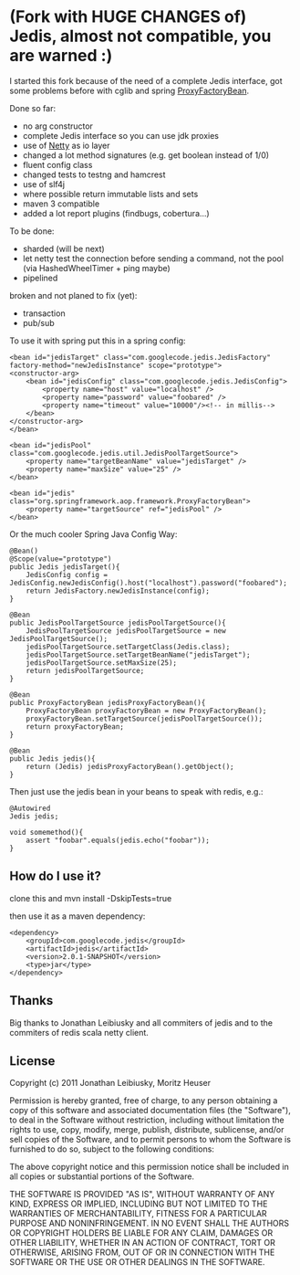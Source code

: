 # (Fork with HUGE CHANGES of) Jedis, almost not compatible, you are warned :)

I started this fork because of the need of a complete Jedis interface, got some problems before with cglib and spring [ProxyFactoryBean](http://static.springsource.org/spring/docs/3.0.x/reference/aop-api.html#aop-pfb "AOP Proxies").


Done so far:

 - no arg constructor
 - complete Jedis interface so you can use jdk proxies
 - use of [Netty](http://www.jboss.org/netty "Netty") as io layer
 - changed a lot method signatures (e.g. get boolean instead of 1/0)
 - fluent config class
 - changed tests to testng and hamcrest
 - use of slf4j
 - where possible return immutable lists and sets
 - maven 3 compatible
 - added a lot report plugins (findbugs, cobertura...)

To be done:

 - sharded (will be next)
 - let netty test the connection before sending a command, not the pool (via HashedWheelTimer + ping maybe)
 - pipelined

broken and not planed to fix (yet):
 - transaction
 - pub/sub

To use it with spring put this in a spring config:

    <bean id="jedisTarget" class="com.googlecode.jedis.JedisFactory" factory-method="newJedisInstance" scope="prototype">
    <constructor-arg>
        <bean id="jedisConfig" class="com.googlecode.jedis.JedisConfig">
            <property name="host" value="localhost" />
            <property name="password" value="foobared" />
            <property name="timeout" value="10000"/><!-- in millis-->
        </bean>
    </constructor-arg>
    </bean>

	<bean id="jedisPool" class="com.googlecode.jedis.util.JedisPoolTargetSource">
		<property name="targetBeanName" value="jedisTarget" />
		<property name="maxSize" value="25" />
	</bean>

	<bean id="jedis" class="org.springframework.aop.framework.ProxyFactoryBean">
		<property name="targetSource" ref="jedisPool" />
	</bean>

Or the much cooler Spring Java Config Way:

    @Bean()
    @Scope(value="prototype")
    public Jedis jedisTarget(){
        JedisConfig config = JedisConfig.newJedisConfig().host("localhost").password("foobared");
        return JedisFactory.newJedisInstance(config);
    }
    
    @Bean
    public JedisPoolTargetSource jedisPoolTargetSource(){
        JedisPoolTargetSource jedisPoolTargetSource = new JedisPoolTargetSource();
        jedisPoolTargetSource.setTargetClass(Jedis.class);
        jedisPoolTargetSource.setTargetBeanName("jedisTarget");
        jedisPoolTargetSource.setMaxSize(25);
        return jedisPoolTargetSource;
    }
    
    @Bean
    public ProxyFactoryBean jedisProxyFactoryBean(){
        ProxyFactoryBean proxyFactoryBean = new ProxyFactoryBean();
        proxyFactoryBean.setTargetSource(jedisPoolTargetSource());
        return proxyFactoryBean;        
    }
    
    @Bean
    public Jedis jedis(){
        return (Jedis) jedisProxyFactoryBean().getObject();
    }


Then just use the jedis bean in your beans to speak with redis, e.g.:

    @Autowired
    Jedis jedis;

    void somemethod(){
        assert "foobar".equals(jedis.echo("foobar"));
    }


## How do I use it?

clone this and mvn install -DskipTests=true

then use it as a maven dependency:

    <dependency>
        <groupId>com.googlecode.jedis</groupId>
        <artifactId>jedis</artifactId>
        <version>2.0.1-SNAPSHOT</version>
        <type>jar</type>
    </dependency>

## Thanks
Big thanks to Jonathan Leibiusky and all commiters of jedis and to
the commiters of redis scala netty client.


## License 
Copyright (c) 2011 Jonathan Leibiusky, Moritz Heuser

Permission is hereby granted, free of charge, to any person
obtaining a copy of this software and associated documentation
files (the "Software"), to deal in the Software without
restriction, including without limitation the rights to use,
copy, modify, merge, publish, distribute, sublicense, and/or sell
copies of the Software, and to permit persons to whom the
Software is furnished to do so, subject to the following
conditions:

The above copyright notice and this permission notice shall be
included in all copies or substantial portions of the Software.

THE SOFTWARE IS PROVIDED "AS IS", WITHOUT WARRANTY OF ANY KIND,
EXPRESS OR IMPLIED, INCLUDING BUT NOT LIMITED TO THE WARRANTIES
OF MERCHANTABILITY, FITNESS FOR A PARTICULAR PURPOSE AND
NONINFRINGEMENT. IN NO EVENT SHALL THE AUTHORS OR COPYRIGHT
HOLDERS BE LIABLE FOR ANY CLAIM, DAMAGES OR OTHER LIABILITY,
WHETHER IN AN ACTION OF CONTRACT, TORT OR OTHERWISE, ARISING
FROM, OUT OF OR IN CONNECTION WITH THE SOFTWARE OR THE USE OR
OTHER DEALINGS IN THE SOFTWARE.

